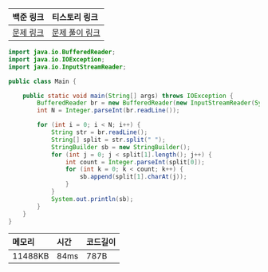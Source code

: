 
| 백준 링크                                         | 티스토리 링크                                       |
|:----------------------------------------------|:----------------------------------------------|
| [문제 링크](https://www.acmicpc.net/problem/2675) | [문제 풀이 링크](https://strong-park.tistory.com/19) |


```java
import java.io.BufferedReader;
import java.io.IOException;
import java.io.InputStreamReader;

public class Main {

    public static void main(String[] args) throws IOException {
        BufferedReader br = new BufferedReader(new InputStreamReader(System.in));
        int N = Integer.parseInt(br.readLine());

        for (int i = 0; i < N; i++) {
            String str = br.readLine();
            String[] split = str.split(" ");
            StringBuilder sb = new StringBuilder();
            for (int j = 0; j < split[1].length(); j++) {
                int count = Integer.parseInt(split[0]);
                for (int k = 0; k < count; k++) {
                    sb.append(split[1].charAt(j));
                }
            }
            System.out.println(sb);
        }
    }
}
```

| 메모리     | 시간   | 코드길이 |
|:--------|:-----|:-----|
| 11488KB | 84ms     | 787B  |